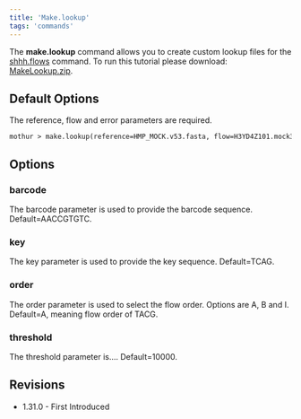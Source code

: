 ```yaml
---
title: 'Make.lookup'
tags: 'commands'
---
```

The **make.lookup** command allows you to create custom lookup files for the
[shhh.flows](shhh.flows) command. To run this tutorial please
download: [ MakeLookup.zip](https://mothur.s3.us-east-2.amazonaws.com/wiki/makelookup.zip).

## Default Options

The reference, flow and error parameters are required.

    mothur > make.lookup(reference=HMP_MOCK.v53.fasta, flow=H3YD4Z101.mock3.flow_450.flow, error=H3YD4Z101.mock3.flow_450.error.summary

## Options

### barcode

The barcode parameter is used to provide the barcode sequence.
Default=AACCGTGTC.

### key

The key parameter is used to provide the key sequence. Default=TCAG.

### order

The order parameter is used to select the flow order. Options are A, B
and I. Default=A, meaning flow order of TACG.

### threshold

The threshold parameter is\.... Default=10000.

## Revisions

-   1.31.0 - First Introduced


